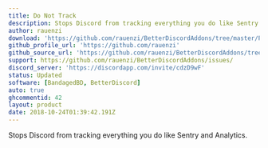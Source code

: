 ```yaml
---
title: Do Not Track
description: Stops Discord from tracking everything you do like Sentry and Analytics.
author: rauenzi
download: 'https://github.com/rauenzi/BetterDiscordAddons/tree/master/Plugins/DoNotTrack'
github_profile_url: 'https://github.com/rauenzi'
github_source_url: 'https://github.com/rauenzi/BetterDiscordAddons/tree/master/Plugins/DoNotTrack'
support: https://github.com/rauenzi/BetterDiscordAddons/issues/
discord_server: 'https://discordapp.com/invite/cdzD9wF'
status: Updated
software: [BandagedBD, BetterDiscord]
auto: true
ghcommentid: 42
layout: product
date: 2018-10-24T01:39:42.191Z
---
```

Stops Discord from tracking everything you do like Sentry and Analytics.